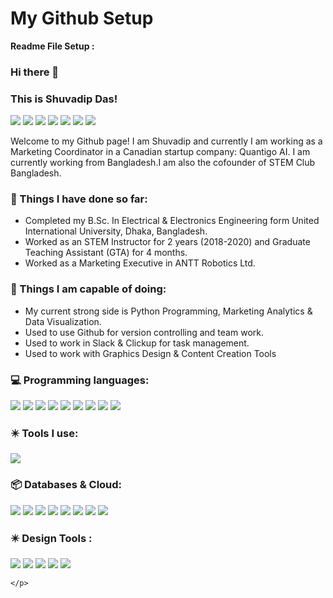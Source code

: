 # My Github Setup

**Readme File Setup :**

### **Hi there 👋**

### **This is Shuvadip Das!**

<p>
  <img src="https://img.shields.io/badge/Gmail-D14836?style=for-the-badge&logo=gmail&logoColor=white" />
  <img src="https://img.shields.io/badge/Telegram-2CA5E0?style=for-the-badge&logo=telegram&logoColor=white" />
  <img src="https://img.shields.io/badge/WhatsApp-25D366?style=for-the-badge&logo=whatsapp&logoColor=white" />
  <img src="https://img.shields.io/badge/Gmail-D14836?style=for-the-badge&logo=gmail&logoColor=white" />
  <img src="https://img.shields.io/badge/Gmail-D14836?style=for-the-badge&logo=gmail&logoColor=white" />
  <img src="https://img.shields.io/badge/Gmail-D14836?style=for-the-badge&logo=gmail&logoColor=white" />
  <img src="https://img.shields.io/badge/Gmail-D14836?style=for-the-badge&logo=gmail&logoColor=white" />
  
  
 </p>
  

Welcome to my Github page! I am Shuvadip and currently I am working as a Marketing Coordinator in a Canadian startup company: Quantigo AI. I am currently working from Bangladesh.I am also the cofounder of STEM Club Bangladesh.

### **🌱 Things I have done so far:**

- Completed my B.Sc. In Electrical & Electronics Engineering form United International University, Dhaka, Bangladesh.
- Worked as an STEM Instructor for 2 years (2018-2020) and Graduate Teaching Assistant (GTA) for 4 months.
- Worked as a Marketing Executive in ANTT Robotics Ltd.

### **💪 Things I am capable of doing:**

- My current strong side is Python Programming, Marketing Analytics & Data Visualization.
- Used to use Github for version controlling and team work.
- Used to work in Slack & Clickup for task management.
- Used to work with Graphics Design & Content Creation Tools

### **💻 Programming languages:**

<p>

<img src="https://img.shields.io/badge/TensorFlow-FF6F00?style=for-the-badge&logo=tensorflow&logoColor=white" />
  <img src="https://img.shields.io/badge/TensorFlow-FF6F00?style=for-the-badge&logo=tensorflow&logoColor=white" />
  <img src="https://img.shields.io/badge/TensorFlow-FF6F00?style=for-the-badge&logo=tensorflow&logoColor=white" />
  <img src="https://img.shields.io/badge/TensorFlow-FF6F00?style=for-the-badge&logo=tensorflow&logoColor=white" />
  <img src="https://img.shields.io/badge/TensorFlow-FF6F00?style=for-the-badge&logo=tensorflow&logoColor=white" />
  <img src="https://img.shields.io/badge/TensorFlow-FF6F00?style=for-the-badge&logo=tensorflow&logoColor=white" />
  <img src="https://img.shields.io/badge/TensorFlow-FF6F00?style=for-the-badge&logo=tensorflow&logoColor=white" />
  <img src="https://img.shields.io/badge/TensorFlow-FF6F00?style=for-the-badge&logo=tensorflow&logoColor=white" />
  <img src="https://img.shields.io/badge/Amazon_AWS-FF9900?style=for-the-badge&logo=amazonaws&logoColor=white" />
  
  
  </p>

### ✴️ **Tools I use:**

<p>

<img src="https://img.shields.io/badge/TensorFlow-FF6F00?style=for-the-badge&logo=tensorflow&logoColor=white" />
  
  
  </p>

### 📦 **Databases & Cloud:**

<p>
   <img src="https://img.shields.io/badge/Amazon_AWS-FF9900?style=for-the-badge&logo=amazonaws&logoColor=white" />
   <img src="https://img.shields.io/badge/Azure_DevOps-0078D7?style=for-the-badge&logo=azure-devops&logoColor=white" />
   <img src="https://img.shields.io/badge/Google_Cloud-4285F4?style=for-the-badge&logo=google-cloud&logoColor=white" />
   <img src="https://img.shields.io/badge/MongoDB-4EA94B?style=for-the-badge&logo=mongodb&logoColor=white" />
   <img src="https://img.shields.io/badge/MySQL-005C84?style=for-the-badge&logo=mysql&logoColor=white" />
   <img src="https://img.shields.io/badge/SQLite-07405E?style=for-the-badge&logo=sqlite&logoColor=white" />
   <img src="https://img.shields.io/badge/MySQL-005C84?style=for-the-badge&logo=mysql&logoColor=white" />
   <img src="https://img.shields.io/badge/MySQL-005C84?style=for-the-badge&logo=mysql&logoColor=white" />
  
  ### ✴️ Design Tools :
  <p>
    <img src="https://img.shields.io/badge/Adobe%20Illustrator-FF9A00?style=for-the-badge&logo=adobe%20illustrator&logoColor=white" />
    <img src="https://img.shields.io/badge/Adobe%20Photoshop-31A8FF?style=for-the-badge&logo=Adobe%20Photoshop&logoColor=black" />
    <img src="https://img.shields.io/badge/Adobe%20Premiere%20Pro-9999FF?style=for-the-badge&logo=Adobe%20Premiere%20Pro&logoColor=white" />
    <img src="https://img.shields.io/badge/Canva-%2300C4CC.svg?&style=for-the-badge&logo=Canva&logoColor=white" />
    <img src="https://img.shields.io/badge/Figma-F24E1E?style=for-the-badge&logo=figma&logoColor=white" />
    
    </p>
